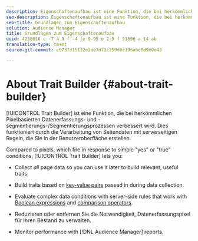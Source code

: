 ```yaml
---
description: Eigenschaftenaufbau ist eine Funktion, die bei herkömmlichen Pixelbasierten Datenerfassungs- und Segmentierungsprozessen und Segmentierungsprozessen verbessert wird. Dies funktioniert durch die Verarbeitung von Seitendaten mit serverseitigen Regeln, die Sie in der Benutzeroberfläche erstellen.
seo-description: Eigenschaftenaufbau ist eine Funktion, die bei herkömmlichen Pixelbasierten Datenerfassungs- und Segmentierungsprozessen und Segmentierungsprozessen verbessert wird. Dies funktioniert durch die Verarbeitung von Seitendaten mit serverseitigen Regeln, die Sie in der Benutzeroberfläche erstellen.
seo-title: Grundlagen zum Eigenschaftenaufbau
solution: Audience Manager
title: Grundlagen zum Eigenschaftenaufbau
uuid: 4258616 c -7 a 9 f -4 fe 9-95 e 2-9 f 51896 a 14 ab
translation-type: tm+mt
source-git-commit: c9737315132e2ae7d72c250d8c196abe8d9e0e43

---
```



# About Trait Builder {#about-trait-builder}

[!UICONTROL Trait Builder] ist eine Funktion, die bei herkömmlichen Pixelbasierten Datenerfassungs- und -segmentierungs-/Segmentierungsprozessen verbessert wird. Dies funktioniert durch die Verarbeitung von Seitendaten mit serverseitigen Regeln, die Sie in der Benutzeroberfläche erstellen.

<!-- c_tb_about.xml -->

Compared to pixels, which fire in response to simple "yes" or "true" conditions, [!UICONTROL Trait Builder] lets you:

* Collect *all* page data so you can use it later to build relevant, useful traits.
* Build traits based on [key-value pairs](../../reference/key-value-pairs-explained.md) passed in during data collection.
* Evaluate complex data conditions with server-side rules that work with [Boolean expressions](../../reference/boolean-expressions-tsb.md) and [comparison operators](../../features/traits/trait-comparison-operators.md).

* Reduzieren oder entfernen Sie die Notwendigkeit, Datenerfassungspixel für Ihren Bestand zu verwalten.
* Monitor performance with [!DNL Audience Manager] reports.